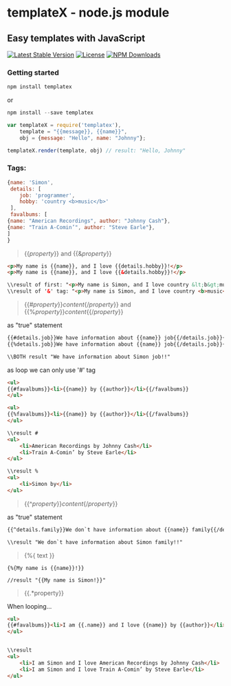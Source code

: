 # templateX - node.js module
## Easy templates with JavaScript

[![Latest Stable Version](https://img.shields.io/npm/v/templatex.svg)](https://www.npmjs.com/package/templatex)
[![License](https://img.shields.io/npm/l/templatex.svg)](https://www.npmjs.com/package/templatex)
[![NPM Downloads](https://img.shields.io/npm/dm/templatex.svg)](https://www.npmjs.com/package/templatex)

### Getting started

```js
npm install templatex
```
or

```js
npm install --save templatex
```

```js
var templateX = require('templatex'),
    template = "{{message}}, {{name}}",
    obj = {message: "Hello", name: "Johnny"};

templateX.render(template, obj) // result: "Hello, Johnny"
```

### Tags:

```js
{name: 'Simon',
 details: [
    job: 'programmer',
    hobby: 'country <b>music</b>'
 ],
 favalbums: [
{name: "American Recordings", author: "Johnny Cash"},
{name: "Train A-Comin’", author: "Steve Earle"},
]
}
```

> {{*property*}} and {{&*property*}}

```html
<p>My name is {{name}}, and I love {{details.hobby}}!</p>
<p>My name is {{name}}, and I love {{&details.hobby}}!</p>

\\result of first: "<p>My name is Simon, and I love country &lt;b&gt;music &lt;/b&gt;!</p>"
\\result of '&' tag: "<p>My name is Simon, and I love country <b>music</b>!</p>"
```
> {{#*property*}}*content*{/*property*}} and {{%*property*}}*content*{{/*property*}}

as "true" statement
```html
{{#details.job}}We have information about {{name}} job{{/details.job}}{{#details.family}} and family{{/details.family}}!!
{{%details.job}}We have information about {{name}} job{{/details.job}}{{%details.family}} and family{{/details.family}}!!

\\BOTH result "We have information about Simon job!!"
```
as loop we can only use '#' tag
```html
<ul>
{{#favalbums}}<li>{{name}} by {{author}}</li>{{/favalbums}}
</ul>

<ul>
{{%favalbums}}<li>{{name}} by {{author}}</li>{{/favalbums}}
</ul>

\\result #
<ul>
    <li>American Recordings by Johnny Cash</li>
    <li>Train A-Comin’ by Steve Earle</li>
</ul>

\\result %
<ul>
    <li>Simon by</li>
</ul>
```
> {{^*property*}}*content*{/*property*}}

as "true" statement
```html
{{^details.family}}We don`t have information about {{name}} family{{/details.family}}{{^details.job}} and job{{/details.job}}!!

\\result "We don`t have information about Simon family!!"
```
> {%{ text }}

```
{%{My name is {{name}}!}}

//result "{{My name is Simon!}}"
```

> {{.*property}}

When looping...
```html
<ul>
{{#favalbums}}<li>I am {{.name}} and I love {{name}} by {{author}}</li>{{/favalbums}}
</ul>


\\result
<ul>
    <li>I am Simon and I love American Recordings by Johnny Cash</li>
    <li>I am Simon and I love Train A-Comin’ by Steve Earle</li>
</ul>
```